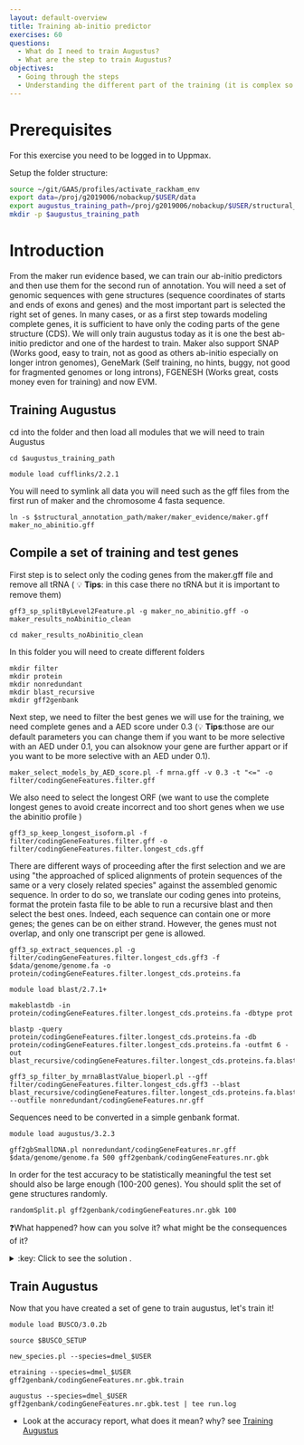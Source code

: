 ```yaml
---
layout: default-overview
title: Training ab-initio predictor
exercises: 60
questions:
  - What do I need to train Augustus?
  - What are the step to train Augustus?
objectives:
  - Going through the steps
  - Understanding the different part of the training (it is complex so take your time!)
---
```


# Prerequisites
For this exercise you need to be logged in to Uppmax.

Setup the folder structure:

```bash
source ~/git/GAAS/profiles/activate_rackham_env
export data=/proj/g2019006/nobackup/$USER/data
export augustus_training_path=/proj/g2019006/nobackup/$USER/structural_annotation/augustus_training
mkdir -p $augustus_training_path
```

# Introduction

From the maker run evidence based, we can train our ab-initio predictors and then use them for the second run of annotation.
You will need a set of genomic sequences with gene structures (sequence coordinates of starts and ends of exons and genes) and the most important part is selected the right set of genes.
In many cases, or as a first step towards modeling complete genes, it is sufficient to have only the coding parts of the gene structure (CDS).
We will only train augustus today as it is one the best ab-initio predictor and one of the hardest to train.
Maker also support SNAP (Works good, easy to train, not as good as others ab-initio especially on longer intron genomes), GeneMark (Self training, no hints, buggy, not good for fragmented genomes or long introns), FGENESH (Works great, costs money even for training) and now EVM.


## Training Augustus

cd into the folder and then load all modules that we will need to train Augustus
```
cd $augustus_training_path

module load cufflinks/2.2.1
```

You will need to symlink all data you will need such as the gff files from the first run of maker and the chromosome 4 fasta sequence.
```
ln -s $structural_annotation_path/maker/maker_evidence/maker.gff maker_no_abinitio.gff
```
## Compile a set of training and test genes

First step is to select only the coding genes from the maker.gff file and remove all tRNA ( :bulb: **Tips**: in this case there no tRNA but it is important to remove them)
```
gff3_sp_splitByLevel2Feature.pl -g maker_no_abinitio.gff -o maker_results_noAbinitio_clean

cd maker_results_noAbinitio_clean
```
In this folder you will need to create different folders
```
mkdir filter  
mkdir protein  
mkdir nonredundant  
mkdir blast_recursive  
mkdir gff2genbank  
```
Next step, we need to filter the best genes we will use for the training, we need complete genes and a AED score under 0.3 (:bulb: **Tips**:those are our default parameters you can change them if you want to be more selective with an AED under 0.1, you can alsoknow your gene are further appart or if you want to be more selective with an AED under 0.1).

```
maker_select_models_by_AED_score.pl -f mrna.gff -v 0.3 -t "<=" -o filter/codingGeneFeatures.filter.gff
```

We also need to select the longest ORF (we want to use the complete longest genes to avoid create incorrect and too short genes when we use the abinitio profile )
```
gff3_sp_keep_longest_isoform.pl -f filter/codingGeneFeatures.filter.gff -o filter/codingGeneFeatures.filter.longest_cds.gff
```
There are different ways of proceeding after the first selection and we are using "the approached of spliced alignments of protein sequences of the same or a very closely related species" against the assembled genomic sequence.
In order to do so, we translate our coding genes into proteins, format the protein fasta file to be able to run a recursive blast and then select the best ones.
Indeed, each sequence can contain one or more genes; the genes can be on either strand. However, the genes must not overlap, and only one transcript per gene is allowed.
```
gff3_sp_extract_sequences.pl -g filter/codingGeneFeatures.filter.longest_cds.gff3 -f $data/genome/genome.fa -o protein/codingGeneFeatures.filter.longest_cds.proteins.fa

module load blast/2.7.1+   

makeblastdb -in protein/codingGeneFeatures.filter.longest_cds.proteins.fa -dbtype prot  

blastp -query protein/codingGeneFeatures.filter.longest_cds.proteins.fa -db protein/codingGeneFeatures.filter.longest_cds.proteins.fa -outfmt 6 -out blast_recursive/codingGeneFeatures.filter.longest_cds.proteins.fa.blast_recursive

gff3_sp_filter_by_mrnaBlastValue_bioperl.pl --gff filter/codingGeneFeatures.filter.longest_cds.gff3 --blast blast_recursive/codingGeneFeatures.filter.longest_cds.proteins.fa.blast_recursive --outfile nonredundant/codingGeneFeatures.nr.gff

```
Sequences need to be converted in a simple genbank format.
```
module load augustus/3.2.3

gff2gbSmallDNA.pl nonredundant/codingGeneFeatures.nr.gff $data/genome/genome.fa 500 gff2genbank/codingGeneFeatures.nr.gbk
```
In order for the test accuracy to be statistically meaningful the test set should also be large enough (100-200 genes).
You should split the set of gene structures randomly.
```
randomSplit.pl gff2genbank/codingGeneFeatures.nr.gbk 100
```
:question:What happened? how can you solve it? what might be the consequences of it?

<details>
<summary>:key: Click to see the solution .</summary>
There are not 100 genes in the file, because we are using only the chr4 of drosophila.
The training will probably not be good!
</details>

## Train Augustus

Now that you have created a set of gene to train augustus, let's train it!

```
module load BUSCO/3.0.2b

source $BUSCO_SETUP

new_species.pl --species=dmel_$USER

etraining --species=dmel_$USER gff2genbank/codingGeneFeatures.nr.gbk.train 

augustus --species=dmel_$USER gff2genbank/codingGeneFeatures.nr.gbk.test | tee run.log 
```
- Look at the accuracy report, what does it mean? why? see [Training Augustus](http://www.vcru.wisc.edu/simonlab/bioinformatics/programs/augustus/docs/tutorial2015/training.html)
